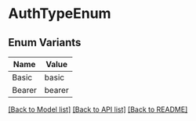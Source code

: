 # AuthTypeEnum

## Enum Variants

| Name | Value |
|---- | -----|
| Basic | basic |
| Bearer | bearer |


[[Back to Model list]](../README.md#documentation-for-models) [[Back to API list]](../README.md#documentation-for-api-endpoints) [[Back to README]](../README.md)



